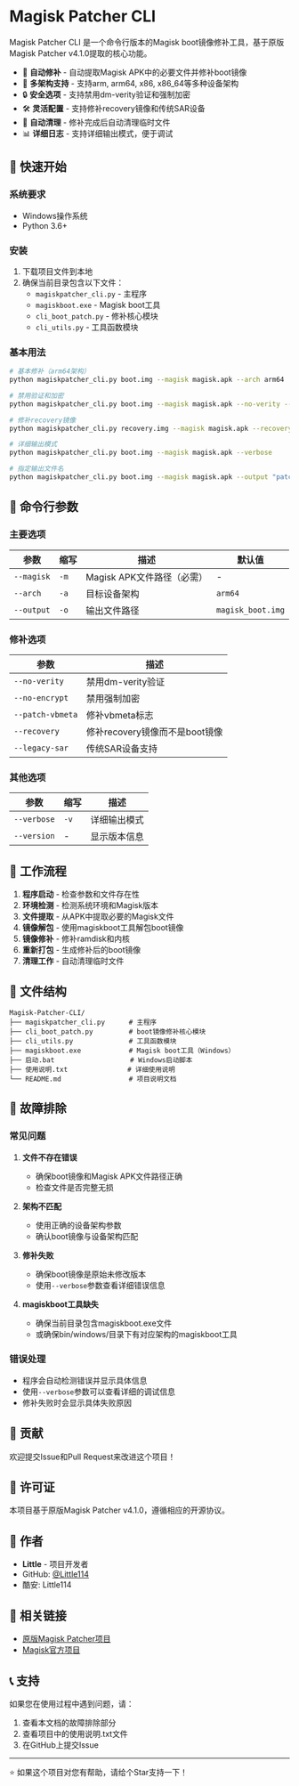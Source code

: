 # Magisk Patcher CLI

Magisk Patcher CLI 是一个命令行版本的Magisk boot镜像修补工具，基于原版Magisk Patcher v4.1.0提取的核心功能。


- 🔧 **自动修补** - 自动提取Magisk APK中的必要文件并修补boot镜像
- 📱 **多架构支持** - 支持arm, arm64, x86, x86_64等多种设备架构
- 🔒 **安全选项** - 支持禁用dm-verity验证和强制加密
- 🛠️ **灵活配置** - 支持修补recovery镜像和传统SAR设备
- 🧹 **自动清理** - 修补完成后自动清理临时文件
- 📊 **详细日志** - 支持详细输出模式，便于调试

## 🚀 快速开始

### 系统要求

- Windows操作系统
- Python 3.6+

### 安装

1. 下载项目文件到本地
2. 确保当前目录包含以下文件：
   - `magiskpatcher_cli.py` - 主程序
   - `magiskboot.exe` - Magisk boot工具
   - `cli_boot_patch.py` - 修补核心模块
   - `cli_utils.py` - 工具函数模块

### 基本用法

```bash
# 基本修补（arm64架构）
python magiskpatcher_cli.py boot.img --magisk magisk.apk --arch arm64

# 禁用验证和加密
python magiskpatcher_cli.py boot.img --magisk magisk.apk --no-verity --no-encrypt

# 修补recovery镜像
python magiskpatcher_cli.py recovery.img --magisk magisk.apk --recovery

# 详细输出模式
python magiskpatcher_cli.py boot.img --magisk magisk.apk --verbose

# 指定输出文件名
python magiskpatcher_cli.py boot.img --magisk magisk.apk --output "patched_boot.img"
```

## 📖 命令行参数

### 主要选项

| 参数 | 缩写 | 描述 | 默认值 |
|------|------|------|--------|
| `--magisk` | `-m` | Magisk APK文件路径（必需） | - |
| `--arch` | `-a` | 目标设备架构 | `arm64` |
| `--output` | `-o` | 输出文件路径 | `magisk_boot.img` |

### 修补选项

| 参数 | 描述 |
|------|------|
| `--no-verity` | 禁用dm-verity验证 |
| `--no-encrypt` | 禁用强制加密 |
| `--patch-vbmeta` | 修补vbmeta标志 |
| `--recovery` | 修补recovery镜像而不是boot镜像 |
| `--legacy-sar` | 传统SAR设备支持 |

### 其他选项

| 参数 | 缩写 | 描述 |
|------|------|------|
| `--verbose` | `-v` | 详细输出模式 |
| `--version` | - | 显示版本信息 |

## 🔧 工作流程

1. **程序启动** - 检查参数和文件存在性
2. **环境检测** - 检测系统环境和Magisk版本
3. **文件提取** - 从APK中提取必要的Magisk文件
4. **镜像解包** - 使用magiskboot工具解包boot镜像
5. **镜像修补** - 修补ramdisk和内核
6. **重新打包** - 生成修补后的boot镜像
7. **清理工作** - 自动清理临时文件

## 📁 文件结构

```
Magisk-Patcher-CLI/
├── magiskpatcher_cli.py      # 主程序
├── cli_boot_patch.py         # boot镜像修补核心模块
├── cli_utils.py              # 工具函数模块
├── magiskboot.exe            # Magisk boot工具（Windows）
├── 启动.bat                   # Windows启动脚本
├── 使用说明.txt               # 详细使用说明
└── README.md                 # 项目说明文档
```

## 🐛 故障排除

### 常见问题

1. **文件不存在错误**
   - 确保boot镜像和Magisk APK文件路径正确
   - 检查文件是否完整无损

2. **架构不匹配**
   - 使用正确的设备架构参数
   - 确认boot镜像与设备架构匹配

3. **修补失败**
   - 确保boot镜像是原始未修改版本
   - 使用`--verbose`参数查看详细错误信息

4. **magiskboot工具缺失**
   - 确保当前目录包含magiskboot.exe文件
   - 或确保bin/windows/目录下有对应架构的magiskboot工具

### 错误处理

- 程序会自动检测错误并显示具体信息
- 使用`--verbose`参数可以查看详细的调试信息
- 修补失败时会显示具体失败原因

## 🤝 贡献

欢迎提交Issue和Pull Request来改进这个项目！

## 📄 许可证

本项目基于原版Magisk Patcher v4.1.0，遵循相应的开源协议。

## 👥 作者

- **Little** - 项目开发者
- GitHub: [@Little114](https://github.com/Little114)
- 酷安: Little114

## 🔗 相关链接

- [原版Magisk Patcher项目](https://github.com/Little114/magisk-patch-boot)
- [Magisk官方项目](https://github.com/topjohnwu/Magisk)

## 📞 支持

如果您在使用过程中遇到问题，请：

1. 查看本文档的故障排除部分
2. 查看项目中的使用说明.txt文件
3. 在GitHub上提交Issue

---

⭐ 如果这个项目对您有帮助，请给个Star支持一下！
